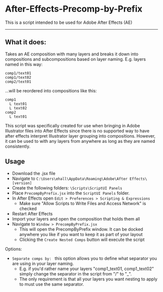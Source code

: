 # After-Effects-Precomp-by-Prefix

This is a script intended to be used for Adobe After Effects (AE)

---

## What it does:
Takes an AE composition with many layers and breaks it down into compositions and subcompositions based on layer naming. 
E.g. layers named in this way:
```
comp1/text01
comp1/text02
comp2/text01
```
...will be reordered into compositions like this:
```
comp1
  L text01
  L text02
comp2
  L text01
```
This script was specifically created for use when bringing in Adobe Illustrator files into After Effects since there is no supported way to have after effects interpret Illustrator layer grouping into compositions. However, it can be used to with any layers from anywhere as long as they are named consistently.

## Usage
- Download the .jsx file
- Navigate to `C:\Users\ehall\AppData\Roaming\Adobe\After Effects\[version]`
- Create the following folders: `\Scripts\ScriptUI Panels`
- Place `PrecompByPrefix.jsx` into the `ScriptUI Panels` folder.
- In After Effects open `Edit > Preferences > Scripting & Expressions`
  - Make sure "Allow Scripts to Write Files and Access Network" is checked 
- Restart After Effects
- Import your layers and open the composition that holds them all
- Navigate to `Window > PrecompByPrefix.jsx`
  - This will open the PrecompByPrefix window. It can be docked anywhere you like if you want to keep it as part of your layout
  - Clicking the `Create Nested Comps` button will execute the script

Options: 
- `Separate comps by: ` this option allows you to define what separator you are using in your layer naming.
  - E.g. if you'd rather name your layers "comp1_text01, comp1_text02" simply change the separator in the script from "/" to "_".
  - The only requirement is that all your layers you want nesting to apply to must use the same separator.

